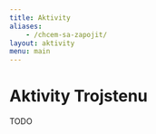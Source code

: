 ```yaml
---
title: Aktivity
aliases:
    - /chcem-sa-zapojit/
layout: aktivity
menu: main
---
```


# Aktivity Trojstenu

TODO
